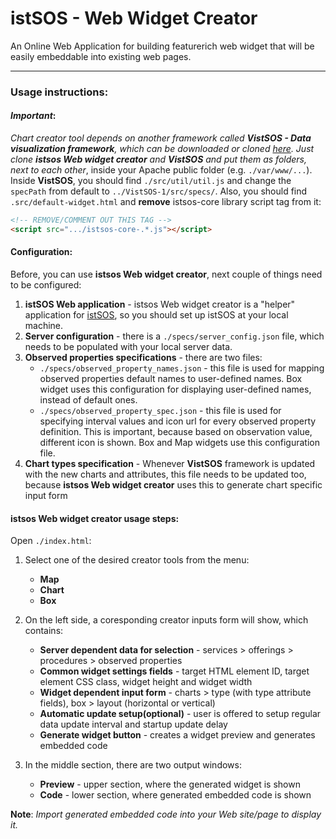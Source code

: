 # istSOS - Web Widget Creator
An Online Web Application for building feature­rich web widget that will be easily embeddable into existing web pages.

---

### Usage instructions:

#### <i>Important</i>:
<i>Chart creator tool depends on another framework called <b>VistSOS - Data visualization framework</b>, which can be downloaded or cloned [here](https://github.com/felipe07/VistSOS-1).
Just clone <b>istsos Web widget creator</b> and <b>VistSOS</b> and put them as folders, next to each other</i>, inside your Apache public folder (e.g. ```./var/www/...```). 
Inside <b>VistSOS</b>, you should find ```./src/util/util.js``` and change the ```specPath``` from default to ```../VistSOS-1/src/specs/```. 
Also, you should find ```.src/default-widget.html``` and <b>remove</b> istsos-core library script tag from it:
```HTML 
<!-- REMOVE/COMMENT OUT THIS TAG -->
<script src=".../istsos-core-.*.js"></script>
```

#### Configuration:

Before, you can use <b>istsos Web widget creator</b>, next couple of things need to be configured:

1. <b>istSOS Web application</b> - istsos Web widget creator is a "helper" application for [istSOS](http://istsos.org/), so you should set up istSOS at your local machine.
2. <b>Server configuration</b> - there is a ```./specs/server_config.json``` file, which needs to be populated with your local server data.
3. <b>Observed properties specifications</b> - there are two files:
	+ ```./specs/observed_property_names.json``` - this file is used for mapping observed properties default names to user-defined names. Box widget uses this configuration for displaying user-defined names, instead of default ones.
	+ ```./specs/observed_property_spec.json``` - this file is used for specifying interval values and icon url for every observed property definition. This is important, because based on observation value, different icon is shown. Box and Map widgets use this configuration file.
4. <b>Chart types specification</b> - Whenever <b>VistSOS</b> framework is updated with the new charts and attributes, this file needs to be updated too, because <b>istsos Web widget creator</b> uses this to generate chart specific input form

#### istsos Web widget creator usage steps:

Open ```./index.html```:

1. Select one of the desired creator tools from the menu:
	+ <b>Map</b>
	+ <b>Chart</b>
	+ <b>Box</b>

2. On the left side, a coresponding creator inputs form will show, which contains:
	+ <b>Server dependent data for selection</b> - services > offerings > procedures > observed properties
	+ <b>Common widget settings fields</b> - target HTML element ID, target element CSS class, widget height and widget width
	+ <b>Widget dependent input form</b> - charts > type (with type attribute fields), box > layout (horizontal or vertical)
	+ <b>Automatic update setup(optional)</b> - user is offered to setup regular data update interval and startup update delay
	+ <b>Generate widget button</b> - creates a widget preview and generates embedded code

3. In the middle section, there are two output windows:
	+ <b>Preview</b> - upper section, where the generated widget is shown
	+ <b>Code</b> - lower section, where generated embedded code is shown


<b>Note</b>: <i>Import generated embedded code into your Web site/page to display it.</i>